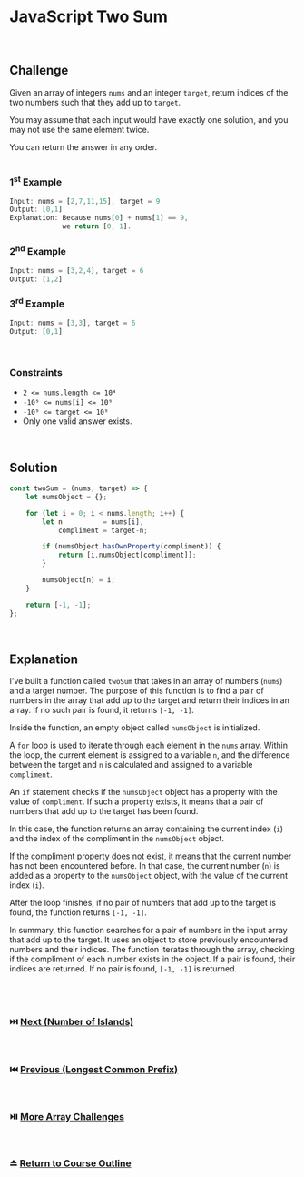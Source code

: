 # JavaScript Two Sum
<br/>

## Challenge
Given an array of integers `nums` and an integer `target`, return indices of the two numbers such that they add up to `target`.

You may assume that each input would have exactly one solution, and you may not use the same element twice.

You can return the answer in any order.
<br/>
<br/>

### 1<sup>st</sup> Example

```JavaScript
Input: nums = [2,7,11,15], target = 9
Output: [0,1]
Explanation: Because nums[0] + nums[1] == 9,
             we return [0, 1].
```

### 2<sup>nd</sup> Example

```JavaScript
Input: nums = [3,2,4], target = 6
Output: [1,2]
```

### 3<sup>rd</sup> Example

```JavaScript
Input: nums = [3,3], target = 6
Output: [0,1]
```

<br/>

### Constraints

- `2 <= nums.length <= 10⁴`
- `-10⁹ <= nums[i] <= 10⁹`
- `-10⁹ <= target <= 10⁹`
- Only one valid answer exists.

<br/>

## Solution

```JavaScript
const twoSum = (nums, target) => {
    let numsObject = {};

    for (let i = 0; i < nums.length; i++) {
        let n          = nums[i],
            compliment = target-n;

        if (numsObject.hasOwnProperty(compliment)) {
            return [i,numsObject[compliment]];
        }

        numsObject[n] = i;
    }

    return [-1, -1];
};
```

<br/>

## Explanation

I've built a function called `twoSum` that takes in an array of numbers (`nums`) and a target number. The purpose of this function is to find a pair of numbers in the array that add up to the target and return their indices in an array. If no such pair is found, it returns `[-1, -1]`.
<br/>

Inside the function, an empty object called `numsObject` is initialized.
<br/>

A `for` loop is used to iterate through each element in the `nums` array. Within the loop, the current element is assigned to a variable `n`, and the difference between the target and `n` is calculated and assigned to a variable `compliment`.
<br/>

An `if` statement checks if the `numsObject` object has a property with the value of `compliment`. If such a property exists, it means that a pair of numbers that add up to the target has been found.
<br/>

In this case, the function returns an array containing the current index (`i`) and the index of the compliment in the `numsObject` object.
<br/>

If the compliment property does not exist, it means that the current number has not been encountered before. In that case, the current number (`n`) is added as a property to the `numsObject` object, with the value of the current index (`i`).
<br/>

After the loop finishes, if no pair of numbers that add up to the target is found, the function returns `[-1, -1]`.
<br/>

In summary, this function searches for a pair of numbers in the input array that add up to the target. It uses an object to store previously encountered numbers and their indices. The function iterates through the array, checking if the compliment of each number exists in the object. If a pair is found, their indices are returned. If no pair is found, `[-1, -1]` is returned.
<br/>
<br/>
<br/>
<br/>

### :next_track_button: [Next (Number of Islands)][Next]
<br/>

### :previous_track_button: [Previous (Longest Common Prefix)][Previous]
<br/>

### :play_or_pause_button: [More Array Challenges][More]
<br/>

### :eject_button: [Return to Course Outline][Return]
<br/>

[Next]: https://github.com/Superklok/JavaScriptArrays/blob/main/JavaScriptNumberOfIslands.md
[Previous]: https://github.com/Superklok/JavaScriptStrings/blob/main/JavaScriptLongestCommonPrefix.md
[More]: https://github.com/Superklok/JavaScriptArrays
[Return]: https://github.com/Superklok/LearnJavaScript